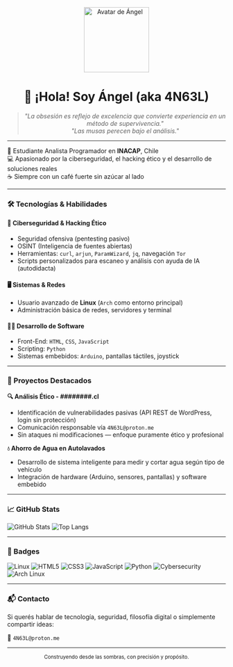 <div align="center">
  <img src="https://avatars.githubusercontent.com/Angelds-20" alt="Avatar de Ángel" width="150" height="150">
  
  <h1>👋 ¡Hola! Soy Ángel (aka 4N63L)</h1>
</div>

<div align="center">
  <blockquote>
    <i>"La obsesión es reflejo de excelencia que convierte experiencia en un método de supervivencia."</i><br>
    <i>"Las musas perecen bajo el análisis."</i>
  </blockquote>
</div>

---

📍 Estudiante Analista Programador en **INACAP**, Chile  
💻 Apasionado por la ciberseguridad, el hacking ético y el desarrollo de soluciones reales  
☕ Siempre con un café fuerte sin azúcar al lado  

---

### 🛠️ Tecnologías & Habilidades

#### 🔐 Ciberseguridad & Hacking Ético
- Seguridad ofensiva (pentesting pasivo)
- OSINT (Inteligencia de fuentes abiertas)
- Herramientas: `curl`, `arjun`, `ParamWizard`, `jq`, navegación `Tor`
- Scripts personalizados para escaneo y análisis con ayuda de IA (autodidacta)
  
#### 🖥️ Sistemas & Redes
- Usuario avanzado de **Linux** (`Arch` como entorno principal)
- Administración básica de redes, servidores y terminal

#### 👨‍💻 Desarrollo de Software
- Front-End: `HTML`, `CSS`, `JavaScript`
- Scripting: `Python`
- Sistemas embebidos: `Arduino`, pantallas táctiles, joystick

---

### 🚀 Proyectos Destacados

**🔍 Análisis Ético - ########.cl**
- Identificación de vulnerabilidades pasivas (API REST de WordPress, login sin protección)
- Comunicación responsable vía `4N63L@proton.me`
- Sin ataques ni modificaciones — enfoque puramente ético y profesional

**💧 Ahorro de Agua en Autolavados**
- Desarrollo de sistema inteligente para medir y cortar agua según tipo de vehículo
- Integración de hardware (Arduino, sensores, pantallas) y software embebido

---

### 📈 GitHub Stats

![GitHub Stats](https://github-readme-stats.vercel.app/api?username=Angelds-20&show_icons=true&theme=dark)
![Top Langs](https://github-readme-stats.vercel.app/api/top-langs/?username=Angelds-20&layout=compact&theme=dark)

---

### 🧷 Badges

![Linux](https://img.shields.io/badge/Linux-FCC624?style=for-the-badge&logo=linux&logoColor=black)
![HTML5](https://img.shields.io/badge/HTML5-E34F26?style=for-the-badge&logo=html5&logoColor=white)
![CSS3](https://img.shields.io/badge/CSS3-1572B6?style=for-the-badge&logo=css3&logoColor=white)
![JavaScript](https://img.shields.io/badge/JavaScript-F7DF1E?style=for-the-badge&logo=javascript&logoColor=black)
![Python](https://img.shields.io/badge/Python-3776AB?style=for-the-badge&logo=python&logoColor=white)
![Cybersecurity](https://img.shields.io/badge/Cybersecurity-000000?style=for-the-badge&logo=hackthebox&logoColor=white)
![Arch Linux](https://img.shields.io/badge/Arch_Linux-1793D1?style=for-the-badge&logo=arch-linux&logoColor=white)

---

### 📬 Contacto

Si querés hablar de tecnología, seguridad, filosofía digital o simplemente compartir ideas:

📧 `4N63L@proton.me`

---

<div align="center">
  <sub>
    Construyendo desde las sombras, con precisión y propósito.
  </sub>
</div>
